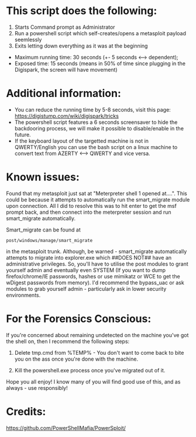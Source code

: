 # This script does the following:
1. Starts Command prompt as Administrator
2. Run a powershell script which self-creates/opens a metasploit payload seemlessly
3. Exits letting down everything as it was at the beginning

- Maximum running time: 30 seconds (+- 5 seconds <--> dependent);
- Exposed time: 15 seconds (means in 50% of time since plugging in the Digispark, the screen will have movement)

# Additional information:
  - You can reduce the running time by 5-8 seconds, visit this page: https://digistump.com/wiki/digispark/tricks
  - The powershell script features a 6 seconds screensaver to hide the backdooring process, we will make it possible to disable/enable in the future.
  - If the keyboard layout of the targetted machine is not in QWERTY/English you can use the bash script on a linux machine to convert text from AZERTY <--> QWERTY and vice versa.
  
# Known issues:

Found that my metasploit just sat at "Meterpreter shell 1 opened at....". This could be because it attempts to automatically run the smart_migrate module upon connection. All I did to resolve this was to hit enter to get the msf prompt back, and then connect into the meterpreter session and run smart_migrate automatically.

Smart_migrate can be found at

    post/windows/manage/smart_migrate

in the metasploit trunk. Although, be warned - smart_migrate automatically attempts to migrate into explorer.exe which ##DOES NOT## have an administrative privileges. So, you'll have to utilise the post modules to grant yourself admin and eventually even SYSTEM (If you want to dump firefox/chrome/IE passwords, hashes or use mimikatz or WCE to get the wDigest passwords from memory). I'd recommend the bypass_uac or ask modules to grab yourself admin - particularly ask in lower security environments.

# For the Forensics Conscious:
If you're concerned about remaining undetected on the machine you've got the shell on, then I recommend the following steps:

1. Delete tmp.cmd from %TEMP% - You don't want to come back to bite you on the ass once you're done with the machine.

2. Kill the powershell.exe process once you've migrated out of it.

Hope you all enjoy! I know many of you will find good use of this, and as always - use responsibly!
# Credits:
https://github.com/PowerShellMafia/PowerSploit/
